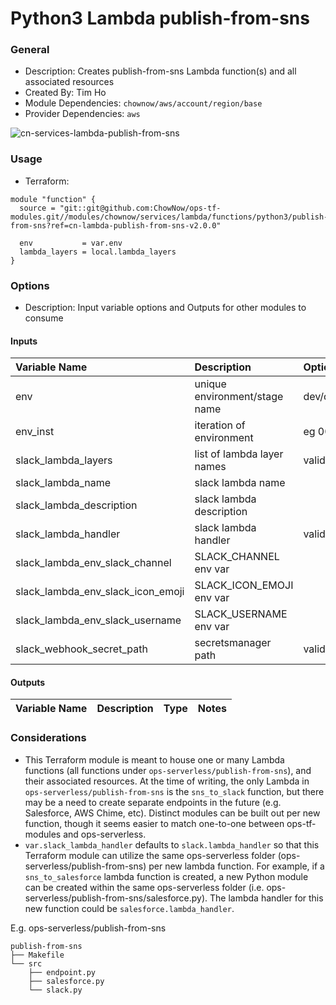 # Python3 Lambda publish-from-sns

### General

* Description: Creates publish-from-sns Lambda function(s) and all associated resources
* Created By: Tim Ho
* Module Dependencies: `chownow/aws/account/region/base`
* Provider Dependencies: `aws`

![cn-services-lambda-publish-from-sns](https://github.com/ChowNow/ops-tf-modules/workflows/cn-services-lambda-publish-from-sns/badge.svg)

### Usage

* Terraform:

```hcl
module "function" {
  source = "git::git@github.com:ChowNow/ops-tf-modules.git//modules/chownow/services/lambda/functions/python3/publish-from-sns?ref=cn-lambda-publish-from-sns-v2.0.0"

  env           = var.env
  lambda_layers = local.lambda_layers
}
```

### Options

* Description: Input variable options and Outputs for other modules to consume

#### Inputs

| Variable Name                     | Description                   | Options             |  Type  | Required? | Notes |
| :-------------------------------- | :---------------------------- | :------------------ | :----: | :-------: | :---- |
| env                               | unique environment/stage name | dev/qa/prod/stg/uat | string |    Yes    | N/A   |
| env_inst                          | iteration of environment      | eg 00,01,02,etc     | string |    No     | N/A   |
| slack_lambda_layers               | list of lambda layer names    | valid lambda layers |  list  |    No     | N/A   |
| slack_lambda_name                 | slack lambda name             |                     | string |    No     | N/A   |
| slack_lambda_description          | slack lambda description      |                     | string |    No     | N/A   |
| slack_lambda_handler              | slack lambda handler          | valid handler       | string |    No     | N/A   |
| slack_lambda_env_slack_channel    | SLACK_CHANNEL env var         |                     | string |    No     | N/A   |
| slack_lambda_env_slack_icon_emoji | SLACK_ICON_EMOJI env var      |                     | string |    No     | N/A   |
| slack_lambda_env_slack_username   | SLACK_USERNAME env var        |                     | string |    No     | N/A   |
| slack_webhook_secret_path         | secretsmanager path           | valid path          | string |    No     | N/A   |

#### Outputs

| Variable Name | Description | Type  | Notes |
| :------------ | :---------- | :---: | :---- |

### Considerations
- This Terraform module is meant to house one or many Lambda functions (all functions under `ops-serverless/publish-from-sns`), and their associated resources. At the time of writing, the only Lambda in `ops-serverless/publish-from-sns` is the `sns_to_slack` function, but there may be a need to create separate endpoints in the future (e.g. Salesforce, AWS Chime, etc). Distinct modules can be built out per new function, though it seems easier to match one-to-one between ops-tf-modules and ops-serverless.
- `var.slack_lambda_handler` defaults to `slack.lambda_handler` so that this Terraform module can utilize the same ops-serverless folder (ops-serverless/publish-from-sns) per new lambda function. For example, if a `sns_to_salesforce` lambda function is created, a new Python module can be created within the same ops-serverless folder (i.e. ops-serverless/publish-from-sns/salesforce.py). The lambda handler for this new function could be `salesforce.lambda_handler`.

E.g. ops-serverless/publish-from-sns
```
publish-from-sns
├── Makefile
└── src
    ├── endpoint.py
    ├── salesforce.py
    └── slack.py
```
